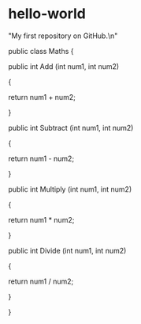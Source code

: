 hello-world
===========

"My first repository on GitHub.\n"

public class Maths {

 

public int Add (int num1, int num2)

{

return num1 + num2;

}

 

public int Subtract (int num1, int num2)

{

return num1 - num2;

}

public int Multiply (int num1, int num2)

{

return num1 * num2;

}

public int Divide (int num1, int num2)

{

return num1 / num2;

}

}
